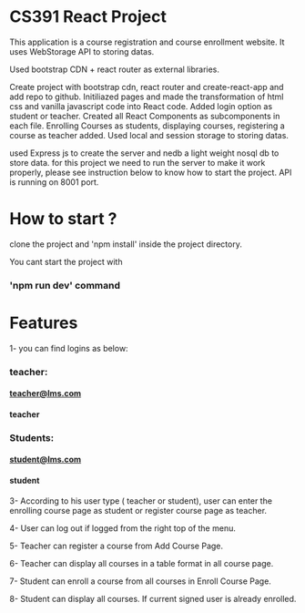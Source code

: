 # CS391 React Project

This application is a course registration and course enrollment website. It uses WebStorage API to storing datas.


Used bootstrap CDN + react router as external libraries.

Create project with bootstrap cdn, react router and create-react-app and add repo to github. Initiliazed pages and made the transformation of html css and vanilla javascript code into React code. Added login option as student or teacher. Created all React Components as subcomponents in each file. Enrolling Courses as students, displaying courses, registering a course as teacher added. Used local and session storage to storing datas.

used Express js to create the server and nedb a light weight nosql db to store data. for this project we need to run the server to make it work properly, please see instruction below to know how to start the project. API is running on 8001 port. 


# How to start ?

clone the project and 'npm install' inside the project directory.

You cant start the project with 
### 'npm run dev' command


# Features

1- you can find logins as below: 

### teacher:
#### teacher@lms.com
#### teacher
### Students:
#### student@lms.com
#### student


3- According to his user type ( teacher or student), user can enter the enrolling course page as student or register course page as teacher.

4- User can log out if logged from the right top of the menu.

5- Teacher can register a course from Add Course Page.

6- Teacher can display all courses in a table format in all course page.

7- Student can enroll a course from all courses in Enroll Course Page.

8- Student can display all courses. If current signed user is already enrolled.

